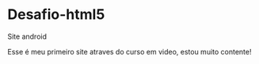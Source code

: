 # Desafio-html5
 Site android

Esse é meu primeiro site atraves do curso em video, estou muito contente!